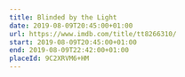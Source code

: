 ```yaml
---
title: Blinded by the Light
date: 2019-08-09T20:45:00+01:00
url: https://www.imdb.com/title/tt8266310/
start: 2019-08-09T20:45:00+01:00
end: 2019-08-09T22:42:00+01:00
placeId: 9C2XRVM6+HM
---
```


